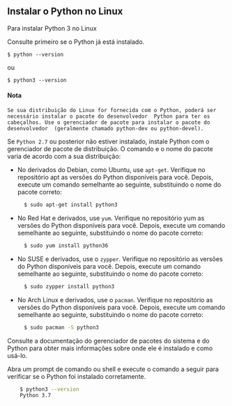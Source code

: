 ## Instalar o Python no Linux

Para instalar Python 3 no Linux

Consulte primeiro se o Python já está instalado.

    $ python --version

  ou

    $ python3 --version

#### Nota

   `Se sua distribuição do Linux for fornecida com o Python, poderá ser necessário instalar o pacote do desenvolvedor 
Python para ter os cabeçalhos. Use o gerenciador de pacote para instalar o pacote do desenvolvedor 
(geralmente chamado python-dev ou python-devel).`

   Se `Python 2.7` ou posterior não estiver instalado, instale Python com o gerenciador de pacote de distribuição. 
O comando e o nome do pacote varia de acordo com a sua distribuição:

     
   *  No derivados do Debian, como Ubuntu, use `apt-get`. Verifique no repositório apt as versões do Python disponíveis para você. Depois, execute um comando semelhante ao seguinte, substituindo o nome do pacote correto:
      ```sh
        $ sudo apt-get install python3
      ```
   * No Red Hat e derivados, use `yum`. Verifique no repositório yum as versões do Python disponíveis para você. Depois, execute um comando semelhante ao seguinte, substituindo o nome do pacote correto:
      ```sh
        $ sudo yum install python36
      ```
   * No SUSE e derivados, use o `zypper`. Verifique no repositório as versões do Python disponíveis para você. Depois, execute um comando semelhante ao seguinte, substituindo o nome do pacote correto:
      ```sh
        $ sudo zypper install python3
      ```
   * No Arch Linux e derivados, use o `pacman`. Verifique no repositório as versões do Python disponíveis para você. Depois, execute um comando semelhante ao seguinte, substituindo o nome do pacote correto:
      ```sh
        $ sudo pacman -S python3 
      ```
 Consulte a documentação do gerenciador de pacotes do sistema e do Python para obter mais informações sobre onde ele é instalado e como usá-lo.

 Abra um prompt de comando ou shell e execute o comando a seguir para verificar se o Python foi instalado corretamente.
```sh
    $ python3 --version
    Python 3.7
```
